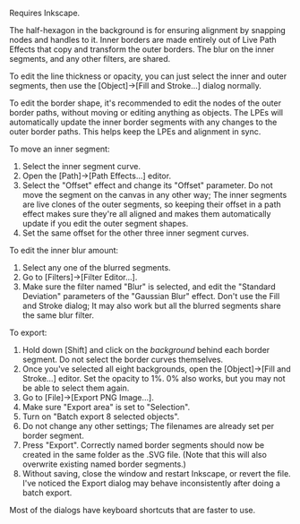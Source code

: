 Requires Inkscape.

The half-hexagon in the background is for ensuring alignment by snapping nodes and handles to it. Inner borders are made entirely out of Live Path Effects that copy and transform the outer borders. The blur on the inner segments, and any other filters, are shared.

To edit the line thickness or opacity, you can just select the inner and outer segments, then use the [Object]→[Fill and Stroke…] dialog normally.

To edit the border shape, it's recommended to edit the nodes of the outer border paths, without moving or editing anything as objects. The LPEs will automatically update the inner border segments with any changes to the outer border paths. This helps keep the LPEs and alignment in sync.

To move an inner segment:

1. Select the inner segment curve.
2. Open the [Path]→[Path Effects…] editor.
3. Select the "Offset" effect and change its "Offset" parameter. Do not move the segment on the canvas in any other way; The inner segments are live clones of the outer segments, so keeping their offset in a path effect makes sure they're all aligned and makes them  automatically update if you edit the outer segment shapes.
4. Set the same offset for the other three inner segment curves.

To edit the inner blur amount:

1. Select any one of the blurred segments.
2. Go to [Filters]→[Filter Editor…].
3. Make sure the filter named "Blur" is selected, and edit the "Standard Deviation" parameters of the "Gaussian Blur" effect. Don't use the Fill and Stroke dialog; It may also work but all the blurred segments share the same blur filter.

To export:

1. Hold down [Shift] and click on the _background_ behind each border segment. Do not select the border curves themselves.
2. Once you've selected all eight backgrounds, open the [Object]→[Fill and Stroke…] editor. Set the opacity to 1%. 0% also works, but you may not be able to select them again.
3. Go to [File]→[Export PNG Image…].
4. Make sure "Export area" is set to "Selection".
5. Turn on "Batch export 8 selected objects".
6. Do not change any other settings; The filenames are already set per border segment.
7. Press "Export". Correctly named border segments should now be created in the same folder as the .SVG file. (Note that this will also overwrite existing named border segments.)
8. Without saving, close the window and restart Inkscape, or revert the file. I've noticed the Export dialog may behave inconsistently after doing a batch export.

Most of the dialogs have keyboard shortcuts that are faster to use.

